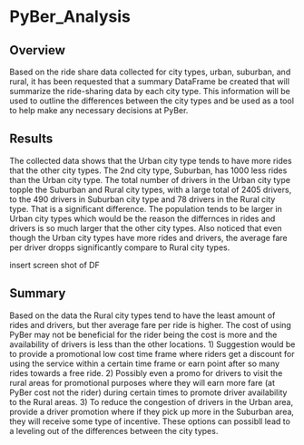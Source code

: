 # PyBer_Analysis

## Overview
Based on the ride share data collected for city types, urban, suburban, and rural, it has been requested that a summary DataFrame be created that will summarize the ride-sharing data by each city type.   This information will be used to outline the differences between the city types and be used as a tool to help make any necessary decisions at PyBer.

## Results
The collected data shows that the Urban city type tends to have more rides that the other city types.    The 2nd city type, Suburban, has 1000 less rides than the Urban city type.    The total number of drivers in the Urban city type topple the Suburban and Rural city types, with a large total of 2405 drivers, to the 490 drivers in Suburban city type and 78 drivers in the Rural city type.  That is a significant difference.    The population tends to be larger in Urban city types which would be the reason the differnces in rides and drivers is so much larger that the other city types.   Also noticed that even though the Urban city types have more rides and drivers, the average fare per driver dropps significantly compare to Rural city types.   

insert screen shot of DF

## Summary
Based on the data the Rural city types tend to have the least amount of rides and drivers, but ther average fare per ride is higher.   The cost of using PyBer may not be beneficial for the rider being the cost is more and the availability of drivers is less than the other locations.   1) Suggestion would be to provide a promotional low cost time frame where riders get a discount for using the service within a certain time frame or earn point after so many rides towards a free ride.   2) Possibly even a promo for drivers to visit the rural areas for promotional purposes where they will earn more fare (at PyBer cost not the rider) during certain times to promote driver availability to the Rural areas.   3) To reduce the congestion of drivers in the Urban area, provide a driver promotion where if they pick up more in the Suburban area, they will receive some type of incentive.    These options can possibll lead to a leveling out of the differences between the city types.